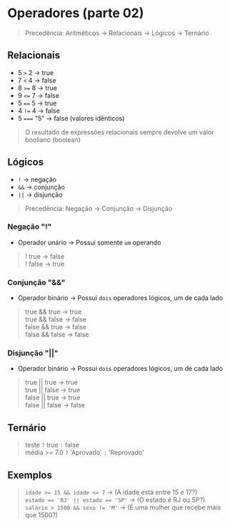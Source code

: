 # Operadores (parte 02)

> Precedência:  Aritméticos -> Relacionais -> Lógicos -> Ternário

## Relacionais

- 5 `>` 2 -> true
- 7 `<` 4 -> false
- 8 `>=` 8 -> true
- 9 `<=` 7 -> false
- 5 `==` 5 -> true
- 4 `!=` 4 -> false
- 5 `===` "5" -> false (valores idênticos) 

> O resultado de expressões relacionais sempre devolve um valor booliano (boolean)

## Lógicos

- `!` -> negação
- `&&` -> conjunção
- `||` -> disjunção

> Precedência: Negação -> Conjunção -> Disjunção

### Negação "!"

- Operador unário -> Possui somente `um` operando

> ! true -> false<br>
> ! false -> true<br>

### Conjunção "&&"

- Operador binário -> Possui `dois` operadores lógicos, um de cada lado

> true && true -> true<br>
> true && false -> false<br>
> false && true -> false<br>
> false && false -> false<br>

### Disjunção "||"

- Operador binário -> Possui `dois` operadores lógicos, um de cada lado

> true || true -> true<br>
> true || false -> true<br>
> false || true -> true<br>
> false || false -> false<br>

## Ternário

> teste `?` true `:` false<br>
> média >= 7.0 `?` 'Aprovado' `:`  'Reprovado'<br>

 

## Exemplos

> `idade >= 15 && idade <= 7` -> (A idade está entre 15 e 17?)<br>
> `estado == 'RJ' || estado == 'SP'` -> (O estado é RJ ou SP?)<br>
> `salário > 1500 && sexo != 'M'` -> (É uma mulher que recebe mais que 1500?)